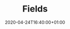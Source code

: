 ---
title: "Fields"
date: 2020-04-24T16:40:00+01:00
type: docs
weight: 40
description: Table fields
---